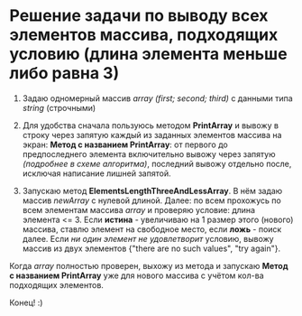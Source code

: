 # Решение задачи по выводу всех элементов массива, подходящих условию (длина элемента меньше либо равна 3)

1. Задаю одномерный массив *array (first; second; third)* с данными типа *string* (строчными)
2. Для удобства сначала пользуюсь методом **PrintArray** и вывожу в строку через запятую каждый из заданных элементов массива на экран:
**Метод с названием PrintArray**: от первого до предпоследнего элемента включительно вывожу через запятую *(подробнее в схеме алгоритма)*, последний вывожу отдельно после, исключая написание лишней запятой.

3. Запускаю метод **ElementsLengthThreeAndLessArray**. В нём задаю массив *newArray* c нулевой длиной. 
Далее: по всем  прохожусь по всем элементам массива *array* и проверяю условие: длина элемента <= 3.
Если **истина** - увеличиваю на 1 размер этого (нового) массива, ставлю элемент на свободное место, если **ложь** - поиск далее.
Если *ни один элемент не удовлетворит* условию, вывожу массив из двух элементов {"there are no such values", "try again"}.

Когда *array* полностью проверен, выхожу из метода и запускаю **Метод с названием PrintArray** уже для нового массива с учётом кол-ва подходящих элементов. 

Конец! :)
